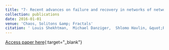 ```yaml
---
title: "7- Recent advances on failure and recovery in networks of networks"
collection: publications
date: 2016-01-01
venue: 'Chaos, Solitons &amp; Fractals'
citation: ' Louis Shekhtman,  Michael Danziger,  Shlomo Havlin, &quot;Recent advances on failure and recovery in networks of networks.&quot; Chaos, Solitons &amp;amp; Fractals, 2016.'
---
```

[Access paper here](https://www.sciencedirect.com/science/article/pii/S0960077916300339?casa_token=TWBUv11fNOoAAAAA:24hf_H8GsKSuXHTbUn9Q4SiMmDP0ar_3vKlflZY-LhV0eWjMrDf50kAIx1r8rqE4g3BxmR5hUg){:target="_blank"}
